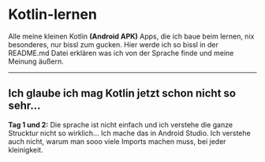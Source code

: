 # Kotlin-lernen
Alle meine kleinen Kotlin **(Android APK)** Apps, die ich baue beim lernen, nix besonderes, nur bissl zum gucken.
Hier werde ich so bissl in der README.md Datei erklären was ich von der Sprache finde und meine Meinung äußern. 

---

## Ich glaube ich mag Kotlin jetzt schon nicht so sehr... 
**Tag 1 und 2:** Die sprache ist nicht einfach und ich verstehe die ganze Strucktur nicht so wirklich... Ich mache das in Android Studio. Ich verstehe auch nicht, warum man sooo viele Imports machen muss, bei jeder kleinigkeit.
